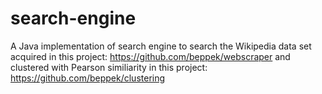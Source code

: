 # search-engine
A Java implementation of search engine to search the Wikipedia data set acquired in this project: https://github.com/beppek/webscraper and clustered with Pearson similiarity in this project: https://github.com/beppek/clustering
